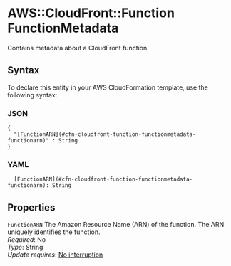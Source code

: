 # AWS::CloudFront::Function FunctionMetadata<a name="aws-properties-cloudfront-function-functionmetadata"></a>

Contains metadata about a CloudFront function\.

## Syntax<a name="aws-properties-cloudfront-function-functionmetadata-syntax"></a>

To declare this entity in your AWS CloudFormation template, use the following syntax:

### JSON<a name="aws-properties-cloudfront-function-functionmetadata-syntax.json"></a>

```
{
  "[FunctionARN](#cfn-cloudfront-function-functionmetadata-functionarn)" : String
}
```

### YAML<a name="aws-properties-cloudfront-function-functionmetadata-syntax.yaml"></a>

```
  [FunctionARN](#cfn-cloudfront-function-functionmetadata-functionarn): String
```

## Properties<a name="aws-properties-cloudfront-function-functionmetadata-properties"></a>

`FunctionARN` <a name="cfn-cloudfront-function-functionmetadata-functionarn"></a>
The Amazon Resource Name \(ARN\) of the function\. The ARN uniquely identifies the function\.  
_Required_: No  
_Type_: String  
_Update requires_: [No interruption](https://docs.aws.amazon.com/AWSCloudFormation/latest/UserGuide/using-cfn-updating-stacks-update-behaviors.html#update-no-interrupt)
